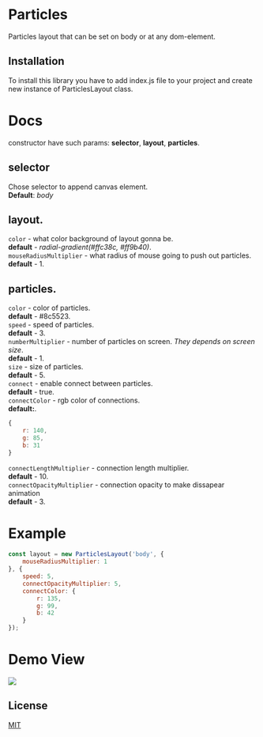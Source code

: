 # Particles
Particles layout that can be set on body or at any dom-element.

## Installation
To install this library you have to add index.js file to your project and create new instance of ParticlesLayout class.

# Docs
constructor have such params: **selector**, **layout**, **particles**. 
## selector
Chose selector to append canvas element.  
**Default**: *body*
## layout. 
`color` - what color background of layout gonna be.  
**default** - *radial-gradient(#ffc38c, #ff9b40)*.  
`mouseRadiusMultiplier` - what radius of mouse going to push out particles.  
**default** - 1.  
## particles.
`color` - color of particles.  
**default** - #8c5523.  
`speed` - speed of particles.  
**default** - 3.  
`numberMultiplier` - number of particles on screen. *They depends on screen size*.  
**default** - 1.  
`size` - size of particles.  
**default** - 5.  
`connect` - enable connect between particles.  
**default** - true.  
`connectColor` - rgb color of connections.  
**default:**.  
```javascript
{
    r: 140,
    g: 85,
    b: 31
}
```
`connectLengthMultiplier` - connection length multiplier.  
**default** - 10.  
`connectOpacityMultiplier` - connection opacity to make dissapear animation   
**default** - 3.  

# Example
```javascript
const layout = new ParticlesLayout('body', {
    mouseRadiusMultiplier: 1
}, {
    speed: 5,
    connectOpacityMultiplier: 5,
    connectColor: {
        r: 135,
        g: 99,
        b: 42
    }
});
```

# Demo View
![](https://i.ibb.co/GvTg3F1/ezgif-6-97872d91ccbb.gif)

## License
[MIT](https://choosealicense.com/licenses/mit/)
